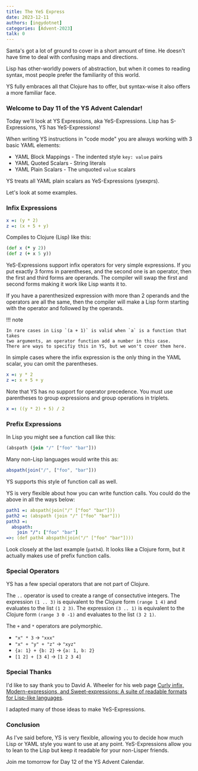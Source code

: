 ```yaml
---
title: The YeS Express
date: 2023-12-11
authors: [ingydotnet]
categories: [Advent-2023]
talk: 0
---
```


Santa's got a lot of ground to cover in a short amount of time.
He doesn't have time to deal with confusing maps and directions.

Lisp has other-worldly powers of abstraction, but when it comes to reading
syntax, most people prefer the familiarity of this world.

YS fully embraces all that Clojure has to offer, but syntax-wise it
also offers a more familiar face.

<!-- more -->


### Welcome to Day 11 of the YS Advent Calendar!

Today we'll look at YS Expressions, aka YeS-Expressions.
Lisp has S-Expressions, YS has YeS-Expressions!

When writing YS instructions in "code mode" you are always working with
3 basic YAML elements:

* YAML Block Mappings - The indented style `key: value` pairs
* YAML Quoted Scalars - String literals
* YAML Plain Scalars - The unquoted `value` scalars

YS treats all YAML plain scalars as YeS-Expressions (ysexprs).

Let's look at some examples.


### Infix Expressions

```yaml
x =: (y * 2)
z =: (x + 5 + y)
```

Compiles to Clojure (Lisp) like this:

```clojure
(def x (* y 2))
(def z (+ x 5 y))
```

YeS-Expressions support infix operators for very simple expressions.
If you put exactly 3 forms in parentheses, and the second one is an operator,
then the first and third forms are operands.
The compiler will swap the first and second forms making it work like Lisp wants
it to.

If you have a parenthesized expression with more than 2 operands and the
operators are all the same, then the compiler will make a Lisp form starting
with the operator and followed by the operands.

!!! note

    In rare cases in Lisp `(a + 1)` is valid when `a` is a function that takes
    two arguments, an operator function add a number in this case.
    There are ways to specifiy this in YS, but we won't cover them here.

In simple cases where the infix expression is the only thing in the YAML scalar,
you can omit the parentheses.

```yaml
x =: y * 2
z =: x + 5 + y
```

Note that YS has no support for operator precedence.
You must use parentheses to group expressions and group operations in triplets.

```yaml
x =: ((y * 2) + 5) / 2
```


### Prefix Expressions

In Lisp you might see a function call like this:

```clojure
(abspath (join "/" ["foo" "bar"]))
```

Many non-Lisp languages would write this as:

```javascript
abspath(join("/", ["foo", "bar"]))
```

YS supports this style of function call as well.

YS is very flexible about how you can write function calls.
You could do the above in all the ways below:

```yaml
path1 =: abspath(join("/" ["foo" "bar"]))
path2 =: (abspath (join "/" ["foo" "bar"]))
path3 =:
  abspath:
    join "/": ["foo" "bar"]
=>: (def path4 abspath(join("/" ["foo" "bar"])))
```

Look closely at the last example (`path4`).
It looks like a Clojure form, but it actually makes use of prefix function
calls.


### Special Operators

YS has a few special operators that are not part of Clojure.

The `..` operator is used to create a range of consectutive integers.
The expression `(1 .. 3)` is equivalent to the Clojure form `(range 1 4)` and
evaluates to the list `(1 2 3)`.
The expression `(3 .. 1)` is equivalent to the Clojure form `(range 3 0 -1)` and
evaluates to the list `(3 2 1)`.

The `+` and `*` operators are polymorphic.

* `"x" * 3` -> `"xxx"`
* `"x" + "y" + "z"` -> `"xyz"`
* `{a: 1} + {b: 2}` -> `{a: 1, b: 2}`
* `[1 2] + [3 4]` -> `[1 2 3 4]`


### Special Thanks

I'd like to say thank you to David A. Wheeler for his web page [Curly infix,
Modern-expressions, and Sweet-expressions: A suite of readable formats for
Lisp-like languages](
https://dwheeler.com/readable/sweet-expressions.html).

I adapted many of those ideas to make YeS-Expressions.


### Conclusion

As I've said before, YS is very flexible, allowing you to decide how much Lisp
or YAML style you want to use at any point.
YeS-Expressions allow you to lean to the Lisp but keep it readable for your
non-Lisper friends.

Join me tomorrow for Day 12 of the YS Advent Calendar.
